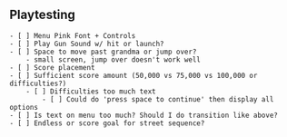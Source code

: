 ## Playtesting
    - [ ] Menu Pink Font + Controls
    - [ ] Play Gun Sound w/ hit or launch?
    - [ ] Space to move past grandma or jump over?
        - small screen, jump over doesn't work well
    - [ ] Score placement
    - [ ] Sufficient score amount (50,000 vs 75,000 vs 100,000 or difficulties?)
        - [ ] Difficulties too much text
            - [ ] Could do 'press space to continue' then display all options
    - [ ] Is text on menu too much? Should I do transition like above?
    - [ ] Endless or score goal for street sequence?